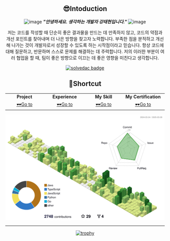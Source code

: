 <div align="center">
  
## 😎Intoduction

![image](https://github.com/user-attachments/assets/3aaa5f3a-6eed-4531-a6f1-85ab0a6b2999)
***"안녕하세요. 생각하는 개발자 강태현입니다."***
![image](https://github.com/user-attachments/assets/3aaa5f3a-6eed-4531-a6f1-85ab0a6b2999)

저는 코드를 작성할 때 단순히 좋은 결과물을 만드는 데 만족하지 않고, 코드의 약점과 개선 포인트를 찾아내며 더 나은 방향을 찾고자 노력합니다. 부족한 점을 분적하고 개선해 나가는 것이 개발자로서 성장할 수 있도록 하는 시작점이라고 믿습니다. 
항상 코드에 대해 질문하고, 반문하며 스스로 문제를 해결하는 데 주력합니다. 저의 이러한 부분이 여러 협업을 할 때, 팀이 좋은 방향으로 이끄는 데 좋은 영향을 미친다고 생각합니다.

[![solvedac badge](https://solvedac-readme-badge.vercel.app/api/v1/badge?user=knu_k&compact=1&size=small)](https://github.com/2ykwang/solvedac-readme-badge)



## 🌟Shortcut
<table align="center">
  <tr >
      <td align="center" width="150px"><strong>Project</strong></td>
      <td align="center" width="150px"><strong>Experience</strong></td>
      <td align="center" width="150px"><strong>My Skill</strong></td>
      <td align="center" width="150px"><strong>My Certification</strong></td>
    </tr>
    <tr>
      <td align="center" width="150px"><a href="./project.md">🕶️Go to</a></td>
      <td align="center" width="150px"><a href="./experience.md">🕶️Go to</a></td>
      <td align="center" width="150px"><a href="./my-skill.md">🕶️Go to</a></td>
      <td align="center" width="150px"><a href="./certification.md">🕶️Go to</a></td>
    </tr>
 </table>
 

</div>
 
![](./profile-3d-contrib/profile-green-animate.svg)



<hr/>
<div align="center">

  [![trophy](https://github-profile-trophy.vercel.app/?username=polyglot-k&theme=flat&column=8&row=1)](https://github.com/ryo-ma/github-profile-trophy)

</div>
